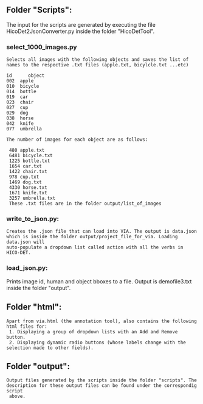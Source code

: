 ## Folder "Scripts":
The input for the scripts are generated by executing the file HicoDet2JsonConverter.py inside the folder "HicoDetTool".

### select_1000_images.py 
    Selects all images with the following objects and saves the list of names to the respective .txt files (apple.txt, bicylcle.txt ...etc)

    id      object
    002  apple
    010  bicycle
    014  bottle      
    019  car
    023  chair
    027  cup
    029  dog
    038  horse
    042  knife
    077  umbrella

    The number of images for each object are as follows:

     480 apple.txt
     6481 bicycle.txt
     1225 bottle.txt
     1654 car.txt
     1422 chair.txt
     978 cup.txt
     1469 dog.txt
     4330 horse.txt
     1671 knife.txt
     3257 umbrella.txt
     These .txt files are in the folder output/list_of_images
     
 ### write_to_json.py:
    Creates the .json file that can load into VIA. The output is data.json which is inside the folder output/project_file_for_via. Loading data.json will 
    auto-populate a dropdown list called action with all the verbs in HICO-DET.
    
 ### load_json.py:
   Prints image id, human and object bboxes to a file. Output is demofile3.txt inside the folder "output".
   
## Folder "html":
    Apart from via.html (the annotation tool), also contains the following html files for:
     1. Displaying a group of dropdown lists with an Add and Remove button.
     2. Displaying dynamic radio buttons (whose labels change with the selection made to other fields).
     
## Folder "output":
    Output files generated by the scripts inside the folder "scripts". The description for these output files can be found under the correspondig script 
     above.
  

